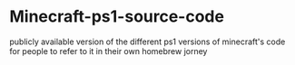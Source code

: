 # Minecraft-ps1-source-code
publicly  available version of the different ps1 versions of minecraft's code for people to refer to it in their own homebrew jorney
